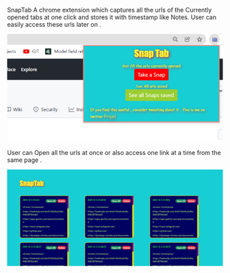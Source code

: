 SnapTab
A chrome extension which captures all the urls of the Currently opened tabs at one click and stores it with timestamp like Notes.
User can easily access these urls later on .

![](./popup.png)

User can Open all the urls at once or also access one link at a time from the same page .

![](./manage.png)

